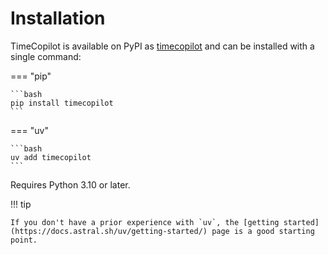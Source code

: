 # Installation

TimeCopilot is available on PyPI as [timecopilot](https://pypi.org/project/timecopilot/) and can be installed with a single command:

=== "pip"

    ```bash
    pip install timecopilot
    ```

=== "uv"

    ```bash
    uv add timecopilot
    ```


Requires Python 3.10 or later.

!!! tip

    If you don't have a prior experience with `uv`, the [getting started](https://docs.astral.sh/uv/getting-started/) page is a good starting point.

